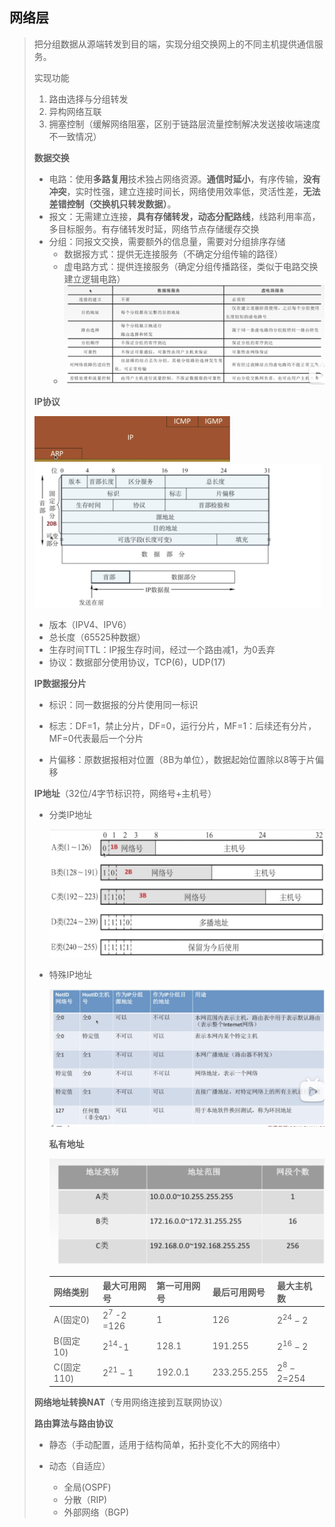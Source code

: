 ## **网络层**

> 把分组数据从源端转发到目的端，实现分组交换网上的不同主机提供通信服务。
>
> 实现功能
>
> 1. 路由选择与分组转发
> 2. 异构网络互联
> 3. 拥塞控制（缓解网络阻塞，区别于链路层流量控制解决发送接收端速度不一致情况）
>
>  **数据交换**
>
> - 电路：使用**多路复用**技术独占网络资源。**通信时延小**，有序传输，**没有冲突**，实时性强，建立连接时间长，网络使用效率低，灵活性差，**无法差错控制（交换机只转发数据）**。
> - 报文：无需建立连接，**具有存储转发，动态分配路线**，线路利用率高，多目标服务。有存储转发时延，网络节点存储缓存交换
> - 分组：同报文交换，需要额外的信息量，需要对分组排序存储
>   - 数据报方式：提供无连接服务（不确定分组传输的路径）
>   - 虚电路方式：提供连接服务（确定分组传播路径，类似于电路交换建立逻辑电路）
>   - <img src="image-20230310210404548.png" alt="image-20230310210404548" style="zoom:80%;" /> 
>
> **IP协议**
>
> <img src="image-20230310211734469.png" alt="image-20230310211734469" style="zoom:50%;" /> 
>
> <img src="image-20230310211848302.png" alt="image-20230310211848302" style="zoom:80%;" /> 
>
> - 版本（IPV4、IPV6）
> - 总长度（65525种数据）
> - 生存时间TTL：IP报生存时间，经过一个路由减1，为0丢弃
> - 协议：数据部分使用协议，TCP(6)，UDP(17)
>
> **IP数据报分片**
>
> - 标识：同一数据报的分片使用同一标识
>
> - 标志：DF=1，禁止分片，DF=0，运行分片，MF=1：后续还有分片，MF=0代表最后一个分片
>
> - 片偏移：原数据报相对位置（8B为单位），数据起始位置除以8等于片偏移
>
> **IP地址**（32位/4字节标识符，网络号+主机号）
>
> - 分类IP地址
>
>   <img src="image-20230310214914824.png" alt="image-20230310214914824" style="zoom:80%;" />  
>
> - 特殊IP地址
>
>   ![image-20230310215206528](image-20230310215206528.png) 
>
>   **私有地址**
>
>   ![image-20230310215645399](image-20230310215645399.png) 
>   
>   | 网络类别   | 最大可用网号  | 第一可用网号 | 最后可用网号 | 最大主机数  |
>   | ---------- | ------------- | ------------ | ------------ | ----------- |
>   | A(固定0)   | $2^7$ -2 =126 | 1            | 126          | $2^{24}-2$  |
>   | B(固定10)  | $2^{14}$-1    | 128.1        | 191.255      | $2^{16}-2$  |
>   | C(固定110) | $2^{21}-1$    | 192.0.1      | 233.255.255  | $2^8-2$=254 |
>
> **网络地址转换NAT**（专用网络连接到互联网协议）
>
> 
>
> 
>
> 
>
> **路由算法与路由协议**
>
> - 静态（手动配置，适用于结构简单，拓扑变化不大的网络中）
>
> 
>
> - 动态（自适应）
>
>   - 全局(OSPF)
>   - 分散（RIP)
>   - 外部网络（BGP)
>
> 

